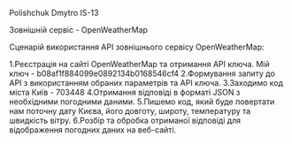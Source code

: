 Polishchuk Dmytro IS-13

Зовнішній сервіс - OpenWeatherMap

Сценарій використання API зовнішнього сервісу OpenWeatherMap:

1.Реєстрація на сайті OpenWeatherMap та отримання API ключа. Мій ключ - b08af1f884099e0892134b0168546cf4
2.Формування запиту до API з використанням обраних параметрів та API ключа.
3.Заходимо код міста Київ - 703448
4.Отримання відповіді в форматі JSON з необхідними погодними даними.
5.Пишемо код, який буде повертати нам поточну дату Києва, його довготу, широту, температуру та швидкість вітру.
6.Розбір та обробка отриманої відповіді для відображення погодних даних на веб-сайті.

